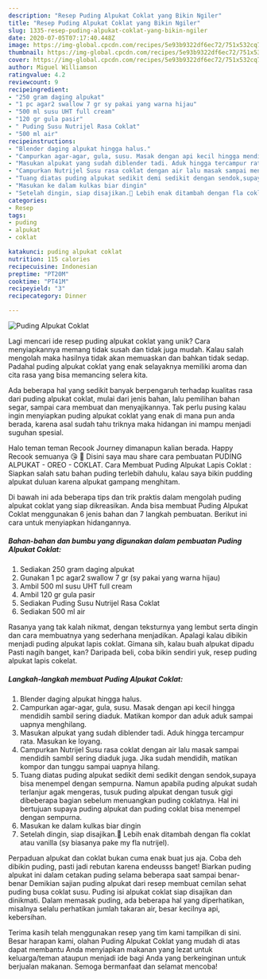 ```yaml
---
description: "Resep Puding Alpukat Coklat yang Bikin Ngiler"
title: "Resep Puding Alpukat Coklat yang Bikin Ngiler"
slug: 1335-resep-puding-alpukat-coklat-yang-bikin-ngiler
date: 2020-07-05T07:17:40.448Z
image: https://img-global.cpcdn.com/recipes/5e93b9322df6ec72/751x532cq70/puding-alpukat-coklat-foto-resep-utama.jpg
thumbnail: https://img-global.cpcdn.com/recipes/5e93b9322df6ec72/751x532cq70/puding-alpukat-coklat-foto-resep-utama.jpg
cover: https://img-global.cpcdn.com/recipes/5e93b9322df6ec72/751x532cq70/puding-alpukat-coklat-foto-resep-utama.jpg
author: Miguel Williamson
ratingvalue: 4.2
reviewcount: 9
recipeingredient:
- "250 gram daging alpukat"
- "1 pc agar2 swallow 7 gr sy pakai yang warna hijau"
- "500 ml susu UHT full cream"
- "120 gr gula pasir"
- " Puding Susu Nutrijel Rasa Coklat"
- "500 ml air"
recipeinstructions:
- "Blender daging alpukat hingga halus."
- "Campurkan agar-agar, gula, susu. Masak dengan api kecil hingga mendidih sambil sering diaduk. Matikan kompor dan aduk aduk sampai uapnya menghilang."
- "Masukan alpukat yang sudah diblender tadi. Aduk hingga tercampur rata. Masukan ke loyang."
- "Campurkan Nutrijel Susu rasa coklat dengan air lalu masak sampai mendidih sambil sering diaduk juga. Jika sudah mendidih, matikan kompor dan tunggu sampai uapnya hilang."
- "Tuang diatas puding alpukat sedikit demi sedikit dengan sendok,supaya bisa menempel dengan sempurna. Namun apabila puding alpukat sudah terlanjur agak mengeras, tusuk puding alpukat dengan tusuk gigi dibeberapa bagian sebelum menuangkan puding coklatnya. Hal ini bertujuan supaya puding alpukat dan puding coklat bisa menempel dengan sempurna."
- "Masukan ke dalam kulkas biar dingin"
- "Setelah dingin, siap disajikan.🥰 Lebih enak ditambah dengan fla coklat atau vanilla (sy biasanya pake my fla nutrijel)."
categories:
- Resep
tags:
- puding
- alpukat
- coklat

katakunci: puding alpukat coklat 
nutrition: 115 calories
recipecuisine: Indonesian
preptime: "PT20M"
cooktime: "PT41M"
recipeyield: "3"
recipecategory: Dinner

---
```



![Puding Alpukat Coklat](https://img-global.cpcdn.com/recipes/5e93b9322df6ec72/751x532cq70/puding-alpukat-coklat-foto-resep-utama.jpg)

Lagi mencari ide resep puding alpukat coklat yang unik? Cara menyiapkannya memang tidak susah dan tidak juga mudah. Kalau salah mengolah maka hasilnya tidak akan memuaskan dan bahkan tidak sedap. Padahal puding alpukat coklat yang enak selayaknya memiliki aroma dan cita rasa yang bisa memancing selera kita.

Ada beberapa hal yang sedikit banyak berpengaruh terhadap kualitas rasa dari puding alpukat coklat, mulai dari jenis bahan, lalu pemilihan bahan segar, sampai cara membuat dan menyajikannya. Tak perlu pusing kalau ingin menyiapkan puding alpukat coklat yang enak di mana pun anda berada, karena asal sudah tahu triknya maka hidangan ini mampu menjadi suguhan spesial.

Halo teman teman Recook Journey dimanapun kalian berada. Happy Recook semuanya 😘 🌸 Disini saya mau share cara pembuatan PUDING ALPUKAT - OREO - COKLAT. Cara Membuat Puding Alpukat Lapis Coklat : Siapkan salah satu bahan puding terlebih dahulu, kalau saya bikin pudding alpukat duluan karena alpukat gampang menghitam.


Di bawah ini ada beberapa tips dan trik praktis dalam mengolah puding alpukat coklat yang siap dikreasikan. Anda bisa membuat Puding Alpukat Coklat menggunakan 6 jenis bahan dan 7 langkah pembuatan. Berikut ini cara untuk menyiapkan hidangannya.

<!--inarticleads1-->

##### Bahan-bahan dan bumbu yang digunakan dalam pembuatan Puding Alpukat Coklat:

1. Sediakan 250 gram daging alpukat
1. Gunakan 1 pc agar2 swallow 7 gr (sy pakai yang warna hijau)
1. Ambil 500 ml susu UHT full cream
1. Ambil 120 gr gula pasir
1. Sediakan  Puding Susu Nutrijel Rasa Coklat
1. Sediakan 500 ml air


Rasanya yang tak kalah nikmat, dengan teksturnya yang lembut serta dingin dan cara membuatnya yang sederhana menjadikan. Apalagi kalau dibikin menjadi puding alpukat lapis coklat. Gimana sih, kalau buah alpukat dipadu Pasti nagih banget, kan? Daripada beli, coba bikin sendiri yuk, resep puding alpukat lapis cokelat. 

<!--inarticleads2-->

##### Langkah-langkah membuat Puding Alpukat Coklat:

1. Blender daging alpukat hingga halus.
1. Campurkan agar-agar, gula, susu. Masak dengan api kecil hingga mendidih sambil sering diaduk. Matikan kompor dan aduk aduk sampai uapnya menghilang.
1. Masukan alpukat yang sudah diblender tadi. Aduk hingga tercampur rata. Masukan ke loyang.
1. Campurkan Nutrijel Susu rasa coklat dengan air lalu masak sampai mendidih sambil sering diaduk juga. Jika sudah mendidih, matikan kompor dan tunggu sampai uapnya hilang.
1. Tuang diatas puding alpukat sedikit demi sedikit dengan sendok,supaya bisa menempel dengan sempurna. Namun apabila puding alpukat sudah terlanjur agak mengeras, tusuk puding alpukat dengan tusuk gigi dibeberapa bagian sebelum menuangkan puding coklatnya. Hal ini bertujuan supaya puding alpukat dan puding coklat bisa menempel dengan sempurna.
1. Masukan ke dalam kulkas biar dingin
1. Setelah dingin, siap disajikan.🥰 Lebih enak ditambah dengan fla coklat atau vanilla (sy biasanya pake my fla nutrijel).


Perpaduan alpukat dan coklat bukan cuma enak buat jus aja. Coba deh dibikin puding, pasti jadi rebutan karena endeusss banget! Biarkan puding alpukat ini dalam cetakan puding selama beberapa saat sampai benar-benar Demikian sajian puding alpukat dari resep membuat cemilan sehat puding busa coklat susu. Puding isi alpukat coklat siap disajikan dan dinikmati. Dalam memasak puding, ada beberapa hal yang diperhatikan, misalnya selalu perhatikan jumlah takaran air, besar kecilnya api, kebersihan. 

Terima kasih telah menggunakan resep yang tim kami tampilkan di sini. Besar harapan kami, olahan Puding Alpukat Coklat yang mudah di atas dapat membantu Anda menyiapkan makanan yang lezat untuk keluarga/teman ataupun menjadi ide bagi Anda yang berkeinginan untuk berjualan makanan. Semoga bermanfaat dan selamat mencoba!

